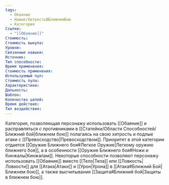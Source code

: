 ```yaml
---
tags:
  - Обаяние
  - Навык/ХитростьВБлижнемБою
  - Категория
Ссылки:
  - "[[Обаяние]]"
Стоимость:
Стоимость выкупа:
Уровни:
Связанные навыки:
Источник:
Тип способности:
Время применения:
Стоимость применения:
Используемый пул:
Стоимость пула:
Характеристики:
Дальность:
Шаблон:
Количество целей:
Время действия:
Тип воздействия:
---
```

Категория, позволяющая персонажу использовать [[Обаяние]] и расправляться с противниками в [[Статейки/Области Способностей/Ближний бой|ближнем бою]] полагаясь на свою хитрость и подлые атаки с [[Превосходство|Превосходством]]. Приоритет в этой категории отдается [[Оружие Ближнего боя#Легкое Оружие|Легкому оружию ближнего боя]], а в особенности [[Оружие Ближнего боя#Ножи и Кинжалы|Кинжалам]]. Некоторые способности позволяют персонажу использовать [[Обаяние]] вместо [[Тело|Тела]] или [[Ловкость|Ловкости]] для [[Атака|Атаки]] и [[Урон|Урона]] в [[Атака#Ближний Бой|Ближнем бою]], а также высчитывания [[Защита#Ближний бой|Защиты в ближнем бою]].

